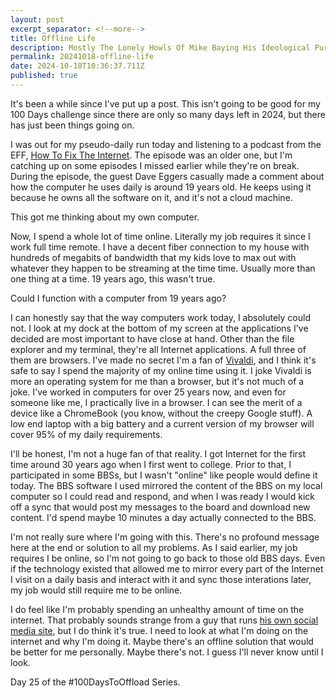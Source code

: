 ```yaml
---
layout: post
excerpt_separator: <!--more-->
title: Offline Life 
description: Mostly The Lonely Howls Of Mike Baying His Ideological Purity At The Moon
permalink: 20241018-offline-life
date: 2024-10-18T10:36:37.711Z
published: true
---
```


It's been a while since I've put up a post. This isn't going to be good for my 100 Days challenge since there are only so many days left in 2024, but there has just been things going on.

<!--more-->

I was out for my pseudo-daily run today and listening to a podcast from the EFF, [How To Fix The Internet](https://www.eff.org/deeplinks/2023/05/podcast-episode-who-inserted-creepy). The episode was an older one, but I'm catching up on some episodes I missed earlier while they're on break. During the episode, the guest Dave Eggers casually made a comment about how the computer he uses daily is around 19 years old. He keeps using it because he owns all the software on it, and it's not a cloud machine.

This got me thinking about my own computer.

Now, I spend a whole lot of time online. Literally my job requires it since I work full time remote. I have a decent fiber connection to my house with hundreds of megabits of bandwidth that my kids love to max out with whatever they happen to be streaming at the time time. Usually more than one thing at a time. 19 years ago, this wasn't true. 

Could I function with a computer from 19 years ago?

I can honestly say that the way computers work today, I absolutely could not. I look at my dock at the bottom of my screen at the applications I've decided are most important to have close at hand. Other than the file explorer and my terminal, they're all Internet applications. A full three of them are browsers. I've made no secret I'm a fan of [Vivaldi](https://vivaldi.com), and I think it's safe to say I spend the majority of my online time using it. I joke Vivaldi is more an operating system for me than a browser, but it's not much of a joke. I've worked in computers for over 25 years now, and even for someone like me, I practically live in a browser. I can see the merit of a device like a ChromeBook (you know, without the creepy Google stuff). A low end laptop with a big battery and a current version of my browser will cover 95% of my daily requirements. 

I'll be honest, I'm not a huge fan of that reality. I got Internet for the first time around 30 years ago when I first went to college. Prior to that, I participated in some BBSs, but I wasn't "online" like people would define it today. The BBS software I used mirrored the content of the BBS on my local computer so I could read and respond, and when I was ready I would kick off a sync that would post my messages to the board and download new content. I'd spend maybe 10 minutes a day actually connected to the BBS.

I'm not really sure where I'm going with this. There's no profound message here at the end or solution to all my problems. As I said earlier, my job requires I be online, so I'm not going to go back to those old BBS days. Even if the technology existed that allowed me to mirror every part of the Internet I visit on a daily basis and interact with it and sync those interations later, my job would still require me to be online. 

I do feel like I'm probably spending an unhealthy amount of time on the internet. That probably sounds strange from a guy that runs [his own social media site](https://fosstodon.org), but I do think it's true. I need to look at what I'm doing on the internet and why I'm doing it. Maybe there's an offline solution that would be better for me personally. Maybe there's not. I guess I'll never know until I look.

Day 25 of the #100DaysToOffload Series.
